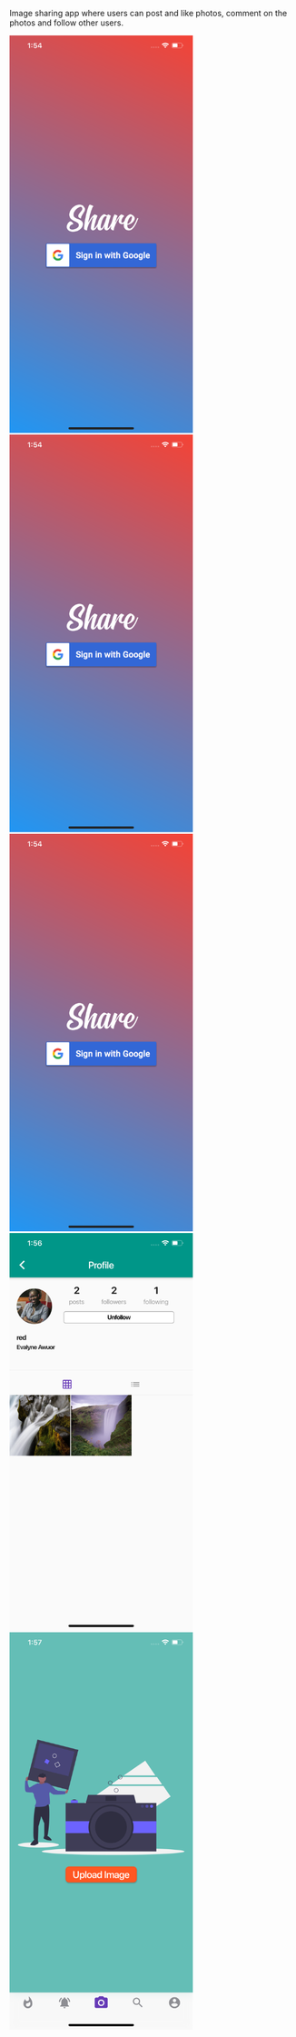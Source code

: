 Image sharing app where users can post and like photos, comment on the photos and follow other users.

<img height="700" src="https://github.com/OdongoWaga/Share/blob/master/lib/Assets/Simulator%20Screen%20Shot%20-%20iPhone%2011%20Pro%20Max%20-%202019-11-09%20at%2013.54.28.png" />

<img height="700" src="https://github.com/OdongoWaga/Share/blob/master/lib/Assets/Simulator%20Screen%20Shot%20-%20iPhone%2011%20Pro%20Max%20-%202019-11-09%20at%2013.54.49.png" />

<img height="700" src="https://github.com/OdongoWaga/Share/blob/master/lib/Assets/Simulator%20Screen%20Shot%20-%20iPhone%2011%20Pro%20Max%20-%202019-11-09%20at%2013.54.49.png" />

<img height="700" src="https://github.com/OdongoWaga/Share/blob/master/lib/Assets/Simulator%20Screen%20Shot%20-%20iPhone%2011%20Pro%20Max%20-%202019-11-09%20at%2013.56.32.png" />

<img height="700" src="https://github.com/OdongoWaga/Share/blob/master/lib/Assets/Simulator%20Screen%20Shot%20-%20iPhone%2011%20Pro%20Max%20-%202019-11-09%20at%2013.57.04.png" />
